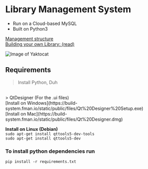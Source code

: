 # Library Management System

- Run on a Cloud-based MySQL
- Built on Python3

[Management structure](https://github.com/Midnight1938/Library-Management/blob/master/MgmntStr.md)
</br>
[Building your own Library: (read)](https://github.com/Midnight1938/Library-Management/blob/master/BuildSQL.md)

![Image of Yaktocat](https://octodex.github.com/images/yaktocat.png)

## Requirements

> Install Python, Duh
<br>
> QtDesigner (For the .ui files)
<br>
[Install on Windows](https://build-system.fman.io/static/public/files/Qt%20Designer%20Setup.exe)
<br>
[Install on Mac](https://build-system.fman.io/static/public/files/Qt%20Designer.dmg)
<br>

**Install on Linux (Debian)**
<br>
```sudo apt-get install qttools5-dev-tools```
<br>
```sudo apt-get install qttools5-dev```

### To install python dependencies run

```pip install -r requirements.txt```
